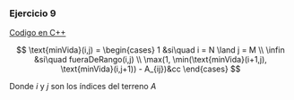 ### Ejercicio 9

[Codigo en C++](../../Codigo/Ej_09.cpp)

$$
\text{minVida}(i,j) = \begin{cases}
1 &si\quad i = N \land j = M \\
\infin &si\quad fueraDeRango(i,j) \\
\max(1, \min(\text{minVida}(i+1,j), \text{minVida}(i,j+1)) - A_{ij})&cc
\end{cases}
$$

Donde $i$ y $j$ son los índices del terreno $A$
